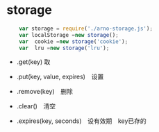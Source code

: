 # storage


```js
    var storage = require('./arno-storage.js');
    var localStorage =new storage();
    var  cookie =new storage('cookie');
    var  lru =new storage('lru');
```

-  .get(key) 取

-  .put(key, value, expires)　设置

-  .remove(key)　删除

-  .clear()　清空
　
-  .expires(key, seconds)　设有效期　key已存的

